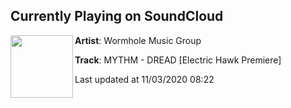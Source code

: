 ## Currently Playing on SoundCloud

[<img align="left" width="100" src="https://i1.sndcdn.com/artworks-pTCtxRzhnkl7btns-E41tgQ-t50x50.jpg">](https://soundcloud.com/wormhole-music-group/mythm-dread-1?in=wormhole-music-group/sets/mythm-anarchy-ep-1)

**Artist**: Wormhole Music Group 

**Track**: MYTHM - DREAD [Electric Hawk Premiere]

Last updated at 11/03/2020 08:22
